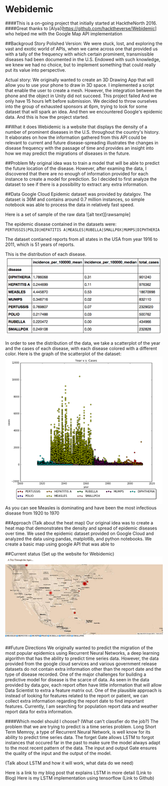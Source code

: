 # Webidemic
####This is a on-going project that initially started at HacktheNorth 2016.
####Great thanks to [Alya](https://github.com/hacktheverse/Webidemic] who helped me with the Google Map API implementation 

##Backgroud Story
Polished Version:
We were stuck, lost, and exploring the vast and exotic world of APIs, when we came across one that provided us with a tally of the frequency with which certain prominent, transmissible diseases had been documented in the U.S. Endowed with such knowledge, we knew we had no choice, but to implement something that could really put its value into perspective.

Actual story:
We originally wanted to create an 3D Drawing App that will allow you to use your phone to draw in 3D space. I implemented a script that enable the user to create a mesh. However, the integration between the phone and the object in Unity did not succeed.
This project failed
And we only have 15 hours left before submission. 
We decided to throw ourselves into the group of exhausted sponsors at 6pm, trying to look for some dataset that will spark an idea. 
And then we encountered Google's epidemic data.
And this is how the project started. 

##What it does
Webidemic is a website that displays the density of a number of prominent diseases in the U.S. throughout the country's history. It elaborates on how the information gathered from this API could be relevant to current and future disease-spreading illustrates the changes in disease frequency with the passage of time and provides an insight into how we may predict the migrations of diseases in the future.

##Problem
My original idea was to train a model that will be able to predict the 
future location of the disease. However, after examing the data, I discovered that there are no enough of information provided for each instance to create a model for prediction. So I decided to first analyze the dataset to see if there is a possibility to extract any extra information. 

##Data
Google Cloud Epidemic dataset was provided by datalgov. The dataset is 36M and contains around 0.7 million instances, so simple notebook was able to process the data in relatively fast speed. 

Here is a set of sample of the raw data
![alt text][rawsample]

The epidemic disease contained in the datasets were:
`PERTUSSIS|POLIO|HEPATITIS A|MEASLES|RUBELLA|SMALLPOX|MUMPS|DIPHTHERIA`

The dataset contianed reports from all states in the USA from year 1916 to 2011, which is 51 years of reports. 

This is the distribution of each disease.
![alt text][datatable]

In order to see the distribution of the data, we take a scatterplot of the year and the cases of each disease, with each disease colored with a different color.
Here is the graph of the scatterplot of the dataset:
![alt text][scatterplot]
As you can see Measles is dominating and have been the most infectious disease from 1920 to 1970

##Approach
(Talk about the heat map)
Our original idea was to create a heat map that demonstrates the density and spread of epidemic diseases over time. We used the epidemic dataset provided on Google Cloud and analyzed the data using pandas, matplotlib, and python notebooks.
We create a basic map using google API that was able to 

##Current status
(Set up the website for Webidemic)
![alt text][screenshot]

##Future Directions
We originally wanted to predict the migration of the most popular epidemics using Recurrent Neural Networks, a deep learning algorithm that has the ability to predict time series data. However, the data provided from the google cloud services and various government release datasets do not contain extra information other than the report date and the type of disease recorded. One of the major challenges for building a predictive model for disease is the scarce of data. As seen in the data provided by data.gov, each report often have little information that will allow Data Scientist to extra a feature matrix out. One of the plausible approach is instead of looking for features related to the report or patient, we can collect extra information regarding the report date to find important features. 
Currently, I am searching for population report data and weather report data for extra information. 

####Which model should I choose?
(What can't classfier do the job?)
The problem that we are trying to predict is a time series problem. Long Short Term Memroy, a type of Recurrent Neural Network, is well know for its ability to predict time series data. The forget Gate allows LSTM to forgot instances that occured far in the past to make sure the model always adapt to the most recent pattern of the data. The input and output Gate ensures the quality of the input and the output of the model.


(Talk about LSTM and how it will work, what data do we need)

Here is a link to my blog post that explains LSTM in more detail
(Link to Blog)
Here is my LSTM implementation using tensorflow
(Link to Github)



[screenshot]: https://github.com/rolinawu/Webidemic/blob/master/screenshot.jpg

[randomsample]: https://github.com/rolinawu/Webidemic/randomsample.jpg

[scatterplot]: https://github.com/rolinawu/Webidemic/blob/master/scatterplot.jpg 

[Datatable]: https://github.com/rolinawu/Webidemic/blob/master/Datatable.jpg  
